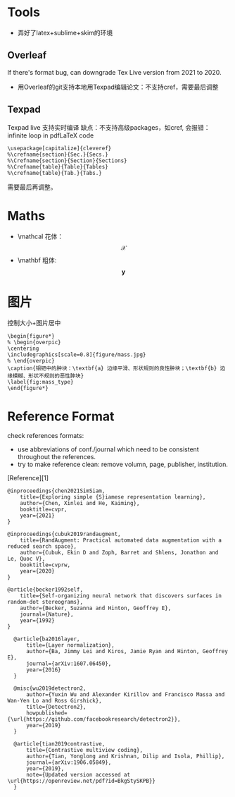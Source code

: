 # Tools

* 弄好了latex+sublime+skim的环境

## Overleaf

If there's format bug, can downgrade Tex Live version from 2021 to 2020.

* 用Overleaf的git支持本地用Texpad编辑论文：不支持cref，需要最后调整
  
## Texpad

Texpad live 支持实时编译
缺点：不支持高级packages，如cref, 会报错：infinite loop in pdfLaTeX code
```
\usepackage[capitalize]{cleveref}
%\crefname{section}{Sec.}{Secs.}
%\Crefname{section}{Section}{Sections}
%\Crefname{table}{Table}{Tables}
%\crefname{table}{Tab.}{Tabs.}
```
需要最后再调整。

# Maths


- \mathcal 花体： $$\mathcal X$$
- \mathbf 粗体: $$\mathbf y$$


# 图片
控制大小+图片居中
```
\begin{figure*}
% \begin{overpic}
\centering
\includegraphics[scale=0.8]{figure/mass.jpg}
% \end{overpic}
\caption{钼钯中的肿块：\textbf{a} 边缘平滑、形状规则的良性肿块；\textbf{b} 边缘模糊、形状不规则的恶性肿块}
\label{fig:mass_type}
\end{figure*}
```

# Reference Format

check references formats: 

- use abbreviations of conf./journal which need to be consistent throughout the references.
- try to make reference clean: remove volumn, page, publisher, institution.

[Reference][1]
```
@inproceedings{chen2021SimSiam,
    title={Exploring simple {S}iamese representation learning},
    author={Chen, Xinlei and He, Kaiming},
    booktitle=cvpr,
    year={2021}
}

@inproceedings{cubuk2019randaugment,
    title={RandAugment: Practical automated data augmentation with a reduced search space},
    author={Cubuk, Ekin D and Zoph, Barret and Shlens, Jonathon and Le, Quoc V},
    booktitle=cvprw,
    year={2020}
}

@article{becker1992self,
    title={Self-organizing neural network that discovers surfaces in random-dot stereograms},
    author={Becker, Suzanna and Hinton, Geoffrey E},
    journal={Nature},
    year={1992}
}

  @article{ba2016layer,
      title={Layer normalization},
      author={Ba, Jimmy Lei and Kiros, Jamie Ryan and Hinton, Geoffrey E},
      journal={arXiv:1607.06450},
      year={2016}
  }

  @misc{wu2019detectron2,
      author={Yuxin Wu and Alexander Kirillov and Francisco Massa and Wan-Yen Lo and Ross Girshick},
      title={Detectron2},
      howpublished={\url{https://github.com/facebookresearch/detectron2}},
      year={2019}
  }

  @article{tian2019contrastive,
      title={Contrastive multiview coding},
      author={Tian, Yonglong and Krishnan, Dilip and Isola, Phillip},
      journal={arXiv:1906.05849},
      year={2019},
      note={Updated version accessed at \url{https://openreview.net/pdf?id=BkgStySKPB}}
  }
```